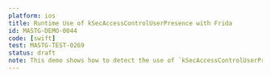 ```yaml
---
platform: ios
title: Runtime Use of kSecAccessControlUserPresence with Frida
id: MASTG-DEMO-0044
code: [swift]
test: MASTG-TEST-0269
status: draft
note: This demo shows how to detect the use of `kSecAccessControlUserPresence` at runtime using Frida.
---
```

